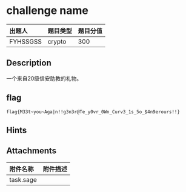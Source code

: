 # challenge name

| 出题人 | 题目类型 | 题目分值 |
| :--- | :--- | :--- |
| FYHSSGSS | crypto | 300 |

## Description

一个来自20级信安助教的礼物。

## flag

```
flag{M33t~you~Aga|n!!g3n3r@Te_y0vr_0Wn_Curv3_1s_5o_$4n9erours!!}
```

## Hints

## Attachments

| 附件名称  | 附件描述 |
| :-------- | :------- |
| task.sage |          |
